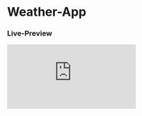 # Weather-App

### Live-Preview
![Click Here](https://amanovishnu.github.io/Weather-App/index.html)
